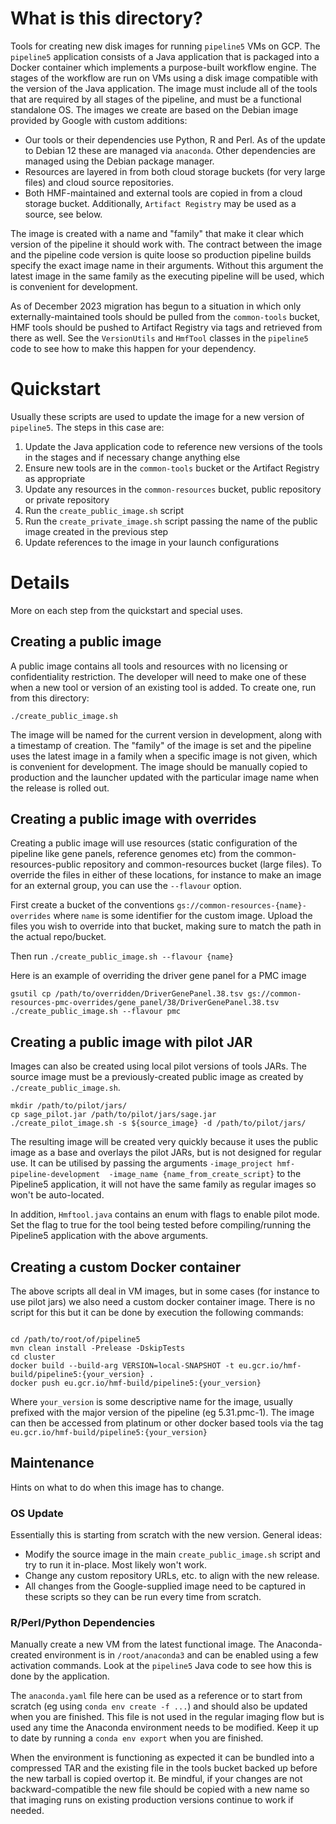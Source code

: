 # What is this directory?

Tools for creating new disk images for running `pipeline5` VMs on GCP. The `pipeline5` application consists of a Java application
that is packaged into a Docker container which implements a purpose-built workflow engine. The stages of the workflow are run on
VMs using a disk image compatible with the version of the Java application. The image must include all of the tools that are
required by all stages of the pipeline, and must be a functional standalone OS. The images we create are based on the
Debian image provided by Google with custom additions:

* Our tools or their dependencies use Python, R and Perl. As of the update to Debian 12 these are managed via `anaconda`. Other
  dependencies are managed using the Debian package manager.
* Resources are layered in from both cloud storage buckets (for very large files) and cloud source repositories.
* Both HMF-maintained and external tools are copied in from a cloud storage bucket. Additionally, `Artifact Registry` may be used
  as a source, see below.

The image is created with a name and "family" that make it clear which version of the pipeline it should work with. The contract
between the image and the pipeline code version is quite loose so production pipeline builds specify the exact image name in their
arguments. Without this argument the latest image in the same family as the executing pipeline will be used, which is convenient
for development.

As of December 2023 migration has begun to a situation in which only externally-maintained tools should be pulled from the
`common-tools` bucket, HMF tools should be pushed to Artifact Registry via tags and retrieved from there as well. See the
`VersionUtils` and `HmfTool` classes in the `pipeline5` code to see how to make this happen for your dependency.

# Quickstart

Usually these scripts are used to update the image for a new version of `pipeline5`. The steps in this case are:

1. Update the Java application code to reference new versions of the tools in the stages and if necessary change anything else
2. Ensure new tools are in the `common-tools` bucket or the Artifact Registry as appropriate
3. Update any resources in the `common-resources` bucket, public repository or private repository
4. Run the `create_public_image.sh` script
5. Run the `create_private_image.sh` script passing the name of the public image created in the previous step
6. Update references to the image in your launch configurations

# Details

More on each step from the quickstart and special uses.

## Creating a public image

A public image contains all tools and resources with no licensing or confidentiality restriction. The developer will need to make
one of these when a new tool or version of an existing tool is added. To create one, run from this directory:

```shell
./create_public_image.sh
```

The image will be named for the current version in development, along with a timestamp of creation. The "family" of the image is
set and the pipeline uses the latest image in a family when a specific image is not given, which is convenient for development.
The image should be manually copied to production and the launcher updated with the particular image name when the release is
rolled out.

## Creating a public image with overrides

Creating a public image will use resources (static configuration of the pipeline like gene panels, reference genomes
etc) from the common-resources-public repository and common-resources bucket (large files). To override the files in
either of these locations, for instance to make an image for an external group, you can use the `--flavour` option.

First create a bucket of the conventions `gs://common-resources-{name}-overrides` where `name` is some identifier for the
custom image. Upload the files you wish to override into that bucket, making sure to match the path in the actual repo/bucket.

Then run `./create_public_image.sh --flavour {name}`

Here is an example of overriding the driver gene panel for a PMC image

```shell
gsutil cp /path/to/overridden/DriverGenePanel.38.tsv gs://common-resources-pmc-overrides/gene_panel/38/DriverGenePanel.38.tsv
./create_public_image.sh --flavour pmc
```

## Creating a public image with pilot JAR

Images can also be created using local pilot versions of tools JARs. The source image must be a previously-created public
image as created by `./create_public_image.sh`.

```shell
mkdir /path/to/pilot/jars/
cp sage_pilot.jar /path/to/pilot/jars/sage.jar
./create_pilot_image.sh -s ${source_image} -d /path/to/pilot/jars/
```

The resulting image will be created very quickly because it uses the public image as a base and overlays the pilot JARs, but is
not designed for regular use. It can be utilised by passing the arguments `-image_project hmf-pipeline-development 
-image_name {name_from_create_script}` to the Pipeline5 application, it will not have the same family as regular images so won't 
be auto-located.

In addition, `Hmftool.java` contains an enum with flags to enable pilot mode. Set the flag to true for the tool being tested before 
compiling/running the Pipeline5 application with the above arguments.

## Creating a custom Docker container

The above scripts all deal in VM images, but in some cases (for instance to use pilot jars) we also need a custom 
docker container image. There is no script for this but it can be done by execution the following commands:

```shell

cd /path/to/root/of/pipeline5
mvn clean install -Prelease -DskipTests
cd cluster
docker build --build-arg VERSION=local-SNAPSHOT -t eu.gcr.io/hmf-build/pipeline5:{your_version} .
docker push eu.gcr.io/hmf-build/pipeline5:{your_version}
```

Where `your_version` is some descriptive name for the image, usually prefixed with the major version of the pipeline
(eg 5.31.pmc-1). The image can then be accessed from platinum or other docker based tools via the tag `eu.gcr.io/hmf-build/pipeline5:{your_version}`

## Maintenance

Hints on what to do when this image has to change.

### OS Update

Essentially this is starting from scratch with the new version. General ideas:

* Modify the source image in the main `create_public_image.sh` script and try to run it in-place. Most likely won't work.
* Change any custom repository URLs, etc. to align with the new release.
* All changes from the Google-supplied image need to be captured in these scripts so they can be run every time from scratch.

### R/Perl/Python Dependencies

Manually create a new VM from the latest functional image. The Anaconda-created environment is in `/root/anaconda3` and can be
enabled using a few activation commands. Look at the `pipeline5` Java code to see how this is done by the application.

The `anaconda.yaml` file here can be used as a reference or to start from scratch (eg using `conda env create -f ...`)  and should
also be updated when you are finished. This file is not used in the regular imaging flow but is used any time the Anaconda
environment needs to be modified. Keep it up to date by running a `conda env export` when you are finished.

When the environment is functioning as expected it can be bundled into a compressed TAR and the existing file in the tools bucket
backed up before the new tarball is copied overtop it. Be mindful, if your changes are not backward-compatible the new file should
be copied with a new name so that imaging runs on existing production versions continue to work if needed.

